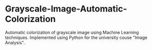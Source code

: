 # Grayscale-Image-Automatic-Colorization
Automatic colorization of grayscale image using Machine Learning techniques. Implemented using Python for the university couse "Image Analysis".
